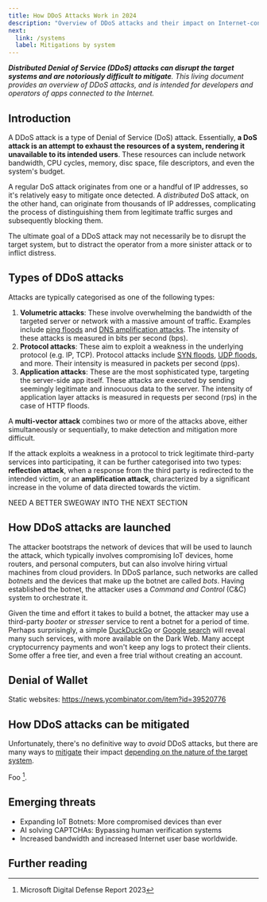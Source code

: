 ```yaml
---
title: How DDoS Attacks Work in 2024
description: "Overview of DDoS attacks and their impact on Internet-connected systems."
next:
  link: /systems
  label: Mitigations by system
---
```


_**Distributed Denial of Service (DDoS) attacks can disrupt the target systems and are notoriously difficult to mitigate**.
This living document provides an overview of DDoS attacks,
and is intended for developers and operators of apps connected to the Internet._

## Introduction

A DDoS attack is a type of Denial of Service (DoS) attack.
Essentially, **a DoS attack is an attempt to exhaust the resources of a system, rendering it unavailable to its intended users**.
These resources can include network bandwidth, CPU cycles, memory, disc space, file descriptors, and even the system's budget.

A regular DoS attack originates from one or a handful of IP addresses,
so it's relatively easy to mitigate once detected.
A _distributed_ DoS attack, on the other hand, can originate from thousands of IP addresses,
complicating the process of distinguishing them from legitimate traffic surges and subsequently blocking them.

The ultimate goal of a DDoS attack may not necessarily be to disrupt the target system,
but to distract the operator from a more sinister attack or to inflict distress.

## Types of DDoS attacks

Attacks are typically categorised as one of the following types:

1. **Volumetric attacks**: These involve overwhelming the bandwidth of the targeted server or network with a massive amount of traffic. Examples include [ping floods](https://www.cloudflare.com/en-gb/learning/ddos/ping-icmp-flood-ddos-attack/) and [DNS amplification attacks](https://www.cloudflare.com/en-gb/learning/ddos/dns-amplification-ddos-attack/). The intensity of these attacks is measured in bits per second (bps).
2. **Protocol attacks**: These aim to exploit a weakness in the underlying protocol (e.g. IP, TCP). Protocol attacks include [SYN floods](https://www.cloudflare.com/en-gb/learning/ddos/syn-flood-ddos-attack/), [UDP floods](https://www.cloudflare.com/en-gb/learning/ddos/udp-flood-ddos-attack/), and more. Their intensity is measured in packets per second (pps).
3. **Application attacks**: These are the most sophisticated type, targeting the server-side app itself. These attacks are executed by sending seemingly legitimate and innocuous data to the server. The intensity of application layer attacks is measured in requests per second (rps) in the case of HTTP floods.

A **multi-vector attack** combines two or more of the attacks above, either simultaneously or sequentially,
to make detection and mitigation more difficult.

If the attack exploits a weakness in a protocol to trick legitimate third-party services into participating,
it can be further categorised into two types:
**reflection attack**, when a response from the third party is redirected to the intended victim, or an **amplification attack**, characterized by a significant increase in the volume of data directed towards the victim.

NEED A BETTER SWEGWAY INTO THE NEXT SECTION

## How DDoS attacks are launched

The attacker bootstraps the network of devices that will be used to launch the attack,
which typically involves compromising IoT devices, home routers, and personal computers,
but can also involve hiring virtual machines from cloud providers.
In DDoS parlance, such networks are called _botnets_ and the devices that make up the botnet are called _bots_.
Having established the botnet, the attacker uses a _Command and Control_ (C&C) system to orchestrate it.

Given the time and effort it takes to build a botnet,
the attacker may use a third-party _booter_ or _stresser_ service to rent a botnet for a period of time.
Perhaps surprisingly,
a simple [DuckDuckGo](https://duckduckgo.com/?q=best+booter&kp=-2) or [Google search](https://www.google.com/search?q=best+booter) will reveal many such services,
with more available on the Dark Web.
Many accept cryptocurrency payments and won't keep any logs to protect their clients.
Some offer a free tier, and even a free trial without creating an account.

## Denial of Wallet

Static websites: https://news.ycombinator.com/item?id=39520776

## How DDoS attacks can be mitigated

Unfortunately, there's no definitive way to _avoid_ DDoS attacks,
but there are many ways to [mitigate](mitigationsndex.md) their impact [depending on the nature of the target system](systemsndex.md).

Foo [^1].

## Emerging threats

- Expanding IoT Botnets: More compromised devices than ever
- AI solving CAPTCHAs: Bypassing human verification systems
- Increased bandwidth and increased Internet user base worldwide.

## Further reading

[^1]: Microsoft Digital Defense Report 2023
